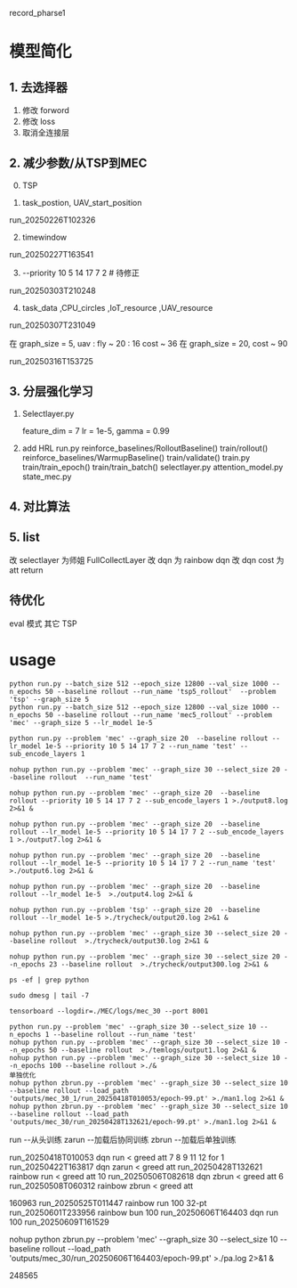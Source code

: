 record_pharse1

# 模型简化

## 1. 去选择器    
1. 修改 forword   
2. 修改 loss   
3. 取消全连接层

## 2. 减少参数/从TSP到MEC  
0. TSP

1. task_postion, UAV_start_position  

run_20250226T102326

2. timewindow 

run_20250227T163541

3. --priority 10 5 14 17 7 2  # 待修正

run_20250303T210248

4. task_data ,CPU_circles ,IoT_resource ,UAV_resource  

run_20250307T231049

在 graph_size = 5,   uav : fly  ~ 20 : 16   cost ~ 36
在 graph_size = 20,   cost ~ 90

run_20250316T153725

## 3. 分层强化学习
1. Selectlayer.py

    feature_dim = 7 
    lr = 1e-5, 
    gamma = 0.99

2. add HRL
run.py 
   reinforce_baselines/RolloutBaseline()
   train/rollout()
   reinforce_baselines/WarmupBaseline()
   train/validate()
train.py
   train/train_epoch()
   train/train_batch()
selectlayer.py 
attention_model.py 
state_mec.py 

## 4. 对比算法

## 5. list

改 selectlayer 为师姐 FullCollectLayer
改 dqn 为 rainbow dqn
改 dqn cost 为 att return

## 待优化
eval 模式
其它 TSP

# usage
```
python run.py --batch_size 512 --epoch_size 12800 --val_size 1000 --n_epochs 50 --baseline rollout --run_name 'tsp5_rollout'  --problem 'tsp' --graph_size 5
python run.py --batch_size 512 --epoch_size 12800 --val_size 1000 --n_epochs 50 --baseline rollout --run_name 'mec5_rollout' --problem 'mec' --graph_size 5 --lr_model 1e-5

python run.py --problem 'mec' --graph_size 20  --baseline rollout --lr_model 1e-5 --priority 10 5 14 17 7 2 --run_name 'test' --sub_encode_layers 1

nohup python run.py --problem 'mec' --graph_size 30 --select_size 20 --baseline rollout  --run_name 'test' 

nohup python run.py --problem 'mec' --graph_size 20  --baseline rollout --priority 10 5 14 17 7 2 --sub_encode_layers 1 >./output8.log 2>&1 &

nohup python run.py --problem 'mec' --graph_size 20  --baseline rollout --lr_model 1e-5 --priority 10 5 14 17 7 2 --sub_encode_layers 1 >./output7.log 2>&1 &

nohup python run.py --problem 'mec' --graph_size 20  --baseline rollout --lr_model 1e-5 --priority 10 5 14 17 7 2 --run_name 'test' >./output6.log 2>&1 &

nohup python run.py --problem 'mec' --graph_size 20  --baseline rollout --lr_model 1e-5  >./output4.log 2>&1 &

nohup python run.py --problem 'tsp' --graph_size 20  --baseline rollout --lr_model 1e-5 >./trycheck/output20.log 2>&1 &

nohup python run.py --problem 'mec' --graph_size 30 --select_size 20 --baseline rollout  >./trycheck/output30.log 2>&1 &

nohup python run.py --problem 'mec' --graph_size 30 --select_size 20 --n_epochs 23 --baseline rollout  >./trycheck/output300.log 2>&1 & 
```
```
ps -ef | grep python

sudo dmesg | tail -7

tensorboard --logdir=./MEC/logs/mec_30 --port 8001

python run.py --problem 'mec' --graph_size 30 --select_size 10 --n_epochs 1 --baseline rollout --run_name 'test' 
nohup python run.py --problem 'mec' --graph_size 30 --select_size 10 --n_epochs 50 --baseline rollout  >./temlogs/output1.log 2>&1 &  
nohup python run.py --problem 'mec' --graph_size 30 --select_size 10 --n_epochs 100 --baseline rollout >./&
单独优化
nohup python zbrun.py --problem 'mec' --graph_size 30 --select_size 10 --baseline rollout --load_path 'outputs/mec_30_1/run_20250418T010053/epoch-99.pt' >./man1.log 2>&1 &
nohup python zbrun.py --problem 'mec' --graph_size 30 --select_size 10 --baseline rollout --load_path 'outputs/mec_30/run_20250428T132621/epoch-99.pt' >./man1.log 2>&1 &
```


run --从头训练
zarun --加载后协同训练
zbrun --加载后单独训练 

run_20250418T010053 dqn run < greed att 7 8 9 11 12 
for 1
run_20250422T163817 dqn zarun < greed att
run_20250428T132621 rainbow run < greed att 10
run_20250506T082618 dqn zbrun < greed att 6
run_20250508T060312 rainbow zbrun < greed att

160963
run_20250525T011447 rainbow run 100 32-pt
run_20250601T233956 rainbow bun 100 
run_20250606T164403 dqn run 100 
run_20250609T161529

nohup python zbrun.py --problem 'mec' --graph_size 30 --select_size 10 --baseline rollout --load_path 'outputs/mec_30/run_20250606T164403/epoch-99.pt' >./pa.log 2>&1 &

248565